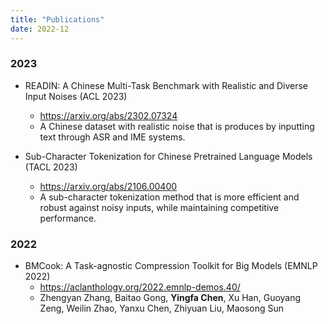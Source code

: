 ```yaml
---
title: "Publications"
date: 2022-12
---
```


### 2023

- READIN: A Chinese Multi-Task Benchmark with Realistic and Diverse Input Noises (ACL 2023)
  - https://arxiv.org/abs/2302.07324
  - A Chinese dataset with realistic noise that is produces by inputting text through ASR and IME systems.

- Sub-Character Tokenization for Chinese Pretrained Language Models (TACL 2023)
  - https://arxiv.org/abs/2106.00400
  - A sub-character tokenization method that is more efficient and robust against noisy inputs, while maintaining competitive performance.

### 2022

- BMCook: A Task-agnostic Compression Toolkit for Big Models (EMNLP 2022)
  - https://aclanthology.org/2022.emnlp-demos.40/
  - Zhengyan Zhang, Baitao Gong, **Yingfa Chen**, Xu Han, Guoyang Zeng, Weilin Zhao, Yanxu Chen, Zhiyuan Liu, Maosong Sun

